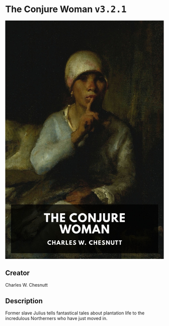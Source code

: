
# The Conjure Woman <kbd>v3.2.1</kbd>

<center>
  <img src="./cover-1024.jpg"/>
</center>

## Creator
Charles W. Chesnutt

## Description
Former slave Julius tells fantastical tales about plantation life to the incredulous Northerners who have just moved in.
